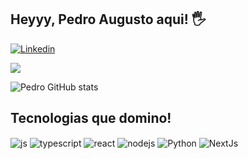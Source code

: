 ## Heyyy, Pedro Augusto aqui! 🖐️

[![Linkedin](https://img.shields.io/badge/LinkedIn-0077B5?style=for-the-badge&logo=linkedin&logoColor=white)](https://www.linkedin.com/in/pedro3pv/)


![](https://dcbadge.limes.pink/api/shield/335455836593979393)


![Pedro GitHub stats](https://awesome-github-stats.azurewebsites.net/user-stats/pedro3pv?cardType=level&theme=github-dark&preferLogin=false)

## Tecnologias que domino!

<div style="display: inline_block">
  <img align="center" alt="js" src="https://img.shields.io/badge/JavaScript-F7DF1E?style=for-the-badge&logo=javascript&logoColor=black" />
  <img align="center" alt="typescript" src="https://img.shields.io/badge/TypeScript-007ACC?style=for-the-badge&logo=typescript&logoColor=white" />
  <img align="center" alt="react" src="https://img.shields.io/badge/React-20232A?style=for-the-badge&logo=react&logoColor=61DAFB" />
  <img align="center" alt="nodejs" src="https://img.shields.io/badge/Node.js-43853D?style=for-the-badge&logo=node.js&logoColor=white" />
  <img align="center" alt="Python" src="https://img.shields.io/badge/Python-14354C?style=for-the-badge&logo=python&logoColor=white" />
  <img align="center" alt="NextJs" src="https://img.shields.io/badge/NextJs-000000?style=for-the-badge&logo=nextjs&logoColor=white" /> 
</div><br/>
